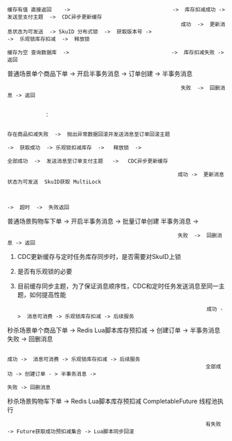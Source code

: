                     
                                                                                                                            缓存有值 直接返回    ->                                 ->  库存扣减成功 ->  发送至支付主题  ->  CDC异步更新缓存
                                                            成功  ->  更新消息状态为可发送  -> SkuID 分布式锁  ->  获取版本号 ->                          ->  乐观锁库存扣减  ->  释放锁
                                                                                                                            缓存为空 查询数据库  ->                                 ->  库存扣减失败 ->  返回    
普通场景单个商品下单 -> 开启半事务消息  ->  订单创建  -> 半事务消息
                            
                                                            失败  ->  回删消息 -> 返回
                
                
                ：
                        
                                                                                                                                                         存在商品扣减失败  ->  抛出异常数据回滚并发送消息至订单回滚主题
                                                                                                            ->  获取成功  -> 乐观锁扣减库存  ->   释放锁  ->
                                                                                                                                                         全部成功  ->  发送消息至订单支付主题   ->   CDC异步更新缓存
                                                                                                                                                
                                                           成功 ->  更新消息状态为可发送  SkuID获取 MultiLock                    
                                                                                                            
                        
                                                                                                            ->  超时  ->  失败返回
普通场景购物车下单 -> 开启半事务消息  ->  批量订单创建 半事务消息 ->  
                        
                                                           
                            
                                                           失败  ->  回删消息 -> 返回

1. CDC更新缓存与定时任务库存同步时，是否需要对SkuID上锁
2. 是否有乐观锁的必要
3. 目前缓存同步主题，为了保证消息顺序性，CDC和定时任务发送消息至同一主题，如何提高性能


            
                                                                    成功 ->  消息可消费 -> 乐观锁库存扣减 -> 后续服务
秒杀场景单个商品下单 -> Redis Lua脚本库存预扣减 -> 创建订单 -> 半事务消息
                                                                    失败 -> 回删消息


                                                                                                        成功 ->  消息可消费 -> 乐观锁库存扣减 -> 后续服务
                                                                    全部成功 -> 创建订单 - > 半事务消息 ->  
                                                                                                        失败 -> 回删消息
秒杀场景购物车下单 ->  Redis Lua脚本库存预扣减 CompletableFuture 线程池执行
    
                                                                    有失败 -> Future获取成功预扣减集合 -> Lua脚本同步回滚